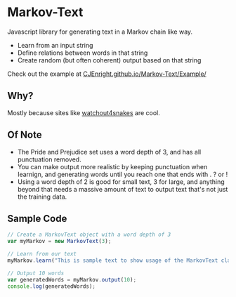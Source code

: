 
# Markov-Text
Javascript library for generating text in a Markov chain like way.
 * Learn from an input string
 * Define relations between words in that string
 * Create random (but often coherent) output based on that string  
 
Check out the example at [CJEnright.github.io/Markov-Text/Example/](https://CJEnright.github.io/Markov-Text/Example/)

Why?
------
Mostly because sites like [watchout4snakes](http://watchout4snakes.com/) are cool.

Of Note
------
 * The Pride and Prejudice set uses a word depth of 3, and has all punctuation removed.
 * You can make output more realistic by keeping punctuation when learnign, and generating words until you reach one that ends with . ? or !
 * Using a word depth of 2 is good for small text, 3 for large, and anything beyond that needs a massive amount of text to output text that's not just the training data.

Sample Code
------
```javascript
// Create a MarkovText object with a word depth of 3
var myMarkov = new MarkovText(3);

// Learn from our text
myMarkov.learn("This is sample text to show usage of the MarkovText class.");

// Output 10 words
var generatedWords = myMarkov.output(10);
console.log(generatedWords);
```
